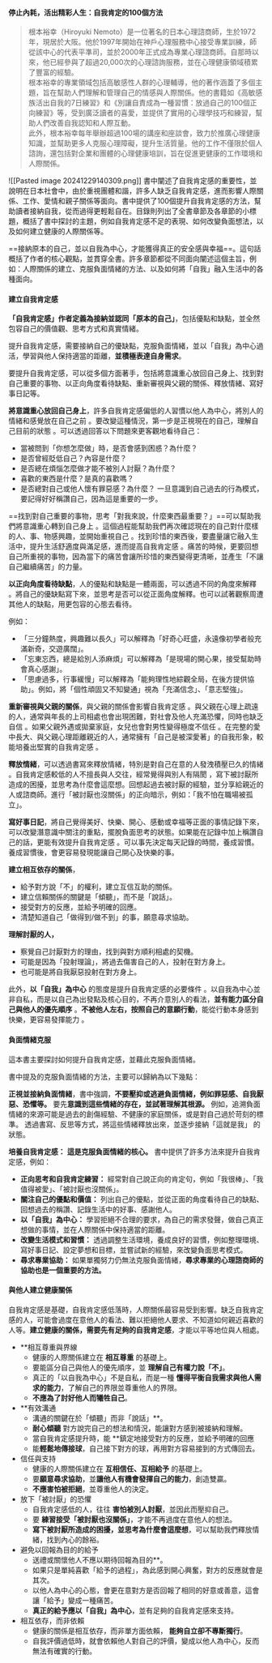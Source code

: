 #### 停止內耗，活出精彩人生：自我肯定的100個方法

> 根本裕幸（Hiroyuki Nemoto）是一位著名的日本心理諮商師，生於1972年，現居於大阪。他於1997年開始在神戶心理服務中心接受專業訓練，師從該中心的代表平準司，並於2000年正式成為專業心理諮商師。自那時以來，他已經參與了超過20,000次的心理諮詢服務，並在心理健康領域積累了豐富的經驗。  
> 根本裕幸的專業領域包括高敏感性人群的心理輔導，他的著作涵蓋了多個主題，旨在幫助人們理解和管理自己的情感與人際關係。他的書籍如《高敏感族活出自我的7日練習》和《別讓自責成為一種習慣：放過自己的100個正向練習》等，受到廣泛讀者的喜愛，並提供了實用的心理學技巧和練習，幫助人們改善自我認知和人際互動。  
> 此外，根本裕幸每年舉辦超過100場的講座和座談會，致力於推廣心理健康知識，並幫助更多人克服心理障礙，提升生活質量。他的工作不僅限於個人諮詢，還包括對企業和團體的心理健康培訓，旨在促進更健康的工作環境和人際關係。

![[Pasted image 20241229140309.png]]
書中闡述了自我肯定感的重要性，並說明在日本社會中，由於重視團體和諧，許多人缺乏自我肯定感，進而影響人際關係、工作、愛情和親子關係等面向。書中提供了100個提升自我肯定感的方法，幫助讀者接納自我，從而過得更輕鬆自在。目錄則列出了全書章節及各章節的小標題，概括了書中探討的主題，例如自我肯定感不足的表現、如何改變負面想法，以及如何建立健康的人際關係等。

==接納原本的自己，並以自我為中心，才能獲得真正的安全感與幸福==。這句話概括了作者的核心觀點，並貫穿全書。許多章節都從不同面向闡述這個主旨，例如：人際關係的建立、克服負面情緒的方法、以及如何將「自我」融入生活中的各種面向。

#### 建立自我肯定感

**「自我肯定感」作者定義為接納並認同「原本的自己」**，包括優點和缺點，並全然包容自己的價值觀、思考方式和真實情緒。

提升自我肯定感，需要接納自己的優缺點，克服負面情緒，並以「自我」為中心過活，學習與他人保持適當的距離，**並積極表達自身需求**。

要提升自我肯定感，可以從多個方面著手，包括將意識重心放回自己身上、找到對自己重要的事物、以正向角度看待缺點、重新審視與父親的關係、釋放情緒、寫好事日記等。

**將意識重心放回自己身上**，許多自我肯定感偏低的人習慣以他人為中心，將別人的情緒和感覺放在自己之前 。要改變這種情況，第一步是正視現在的自己，理解自己目前的狀態 。可以透過回答以下問題來更客觀地看待自己：

- 當被問到「你想怎麼做」時，是否會感到困惑？為什麼？
- 是否曾經貶低自己？內容是什麼？
- 是否總在煩惱怎麼做才能不被別人討厭？為什麼？
- 喜歡的東西是什麼？是真的喜歡嗎？
- 是否總對自己或他人懷有罪惡感？為什麼？ 一旦意識到自己過去的行為模式，要記得好好稱讚自己，因為這是重要的一步。

==找到對自己重要的事物，思考「對我來說，什麼東西最重要？」==可以幫助我們將意識重心轉到自己身上 。這個過程能幫助我們再次確認現在的自己對什麼樣的人、事、物感興趣，並開始重視自己 。找到珍惜的東西後，要盡量讓它融入生活中，提升生活舒適度與滿足感，進而提高自我肯定感 。痛苦的時候，更要回想自己所重視的事物，因為當下的痛苦會讓所珍惜的東西變得更清晰，並產生「不讓自己繼續痛苦」的力量。

**以正向角度看待缺點**，人的優點和缺點是一體兩面，可以透過不同的角度來解釋 。將自己的優缺點寫下來，並思考是否可以從正面角度解釋。也可以試著觀察周遭其他人的缺點，用更包容的心態去看待。

例如：

- 「三分鐘熱度，興趣難以長久」可以解釋為「好奇心旺盛，永遠像初學者般充滿新奇，交遊廣闊」。
- 「忘東忘西，總是給別人添麻煩」可以解釋為「是現場的開心果，接受幫助時會真心感謝」。
- 「思慮過多，行事緩慢」可以解釋為「能夠理性地綜觀全局，在後方提供協助」。例如，將「個性頑固又不知變通」視為「充滿信念」、「意志堅強」。

**重新審視與父親的關係**，與父親的關係會影響自我肯定感 。與父親在心理上疏遠的人，通常與年長的上司相處也會出現困難，對社會及他人充滿恐懼，同時也缺乏自信 。如果父親外遇或拋棄家庭，女兒也會對男性變得極度不信任 。在完整的愛中長大、與父親心理距離親近的人，通常擁有「自己是被深愛著」的自我形象，較能培養出堅實的自我肯定感 。

**釋放情緒**，可以透過書寫來釋放情緒，特別是對自己在意的人發洩積壓已久的情緒 。自我肯定感較低的人不擅長與人交往，經常覺得與別人有隔閡 ，寫下被討厭所造成的困擾，並思考為什麼會這麼想。回想起過去被討厭的經驗，並分享給親近的人或諮商師。進行「被討厭也沒關係」的正向暗示，例如：「我不怕在職場被孤立」。

**寫好事日記**，將自己覺得美好、快樂、開心、感動或幸福等正面的事情記錄下來，可以改變潛意識中關注的重點，擺脫負面思考的狀態。如果能在記錄中加上稱讚自己的話，更能有效提升自我肯定感 。可以事先決定每天記錄的時間，養成習慣。養成習慣後，會更容易發現能讓自己開心及快樂的事。

**建立相互依存的關係**，

- 給予對方說「不」的權利，建立互信互助的關係。
- 建立信賴關係的關鍵是「傾聽」，而不是「說話」。
- 接受對方的反應，並給予明確的回應。
- 清楚知道自己「做得到/做不到」的事，願意尋求協助。

**理解討厭的人，**

- 察覺自己討厭對方的理由，找到與對方順利相處的契機。
- 可能是因為「投射理論」，將過去傷害自己的人，投射在對方身上。
- 也可能是將自我厭惡投射在對方身上。

此外，**以「自我」為中心** 的態度是提升自我肯定感的必要條件 。以自我為中心並非自私，而是以自己為出發點及核心目的，不再介意別人的看法，**並有能力區分自己與他人的優先順序** 。**不被他人左右，按照自己的意願行動**，能從行動本身感到快樂，更容易發揮能力 。

#### 負面情緒克服

這本書主要探討如何提升自我肯定感，並藉此克服負面情緒。

書中提及的克服負面情緒的方法，主要可以歸納為以下幾點：

**正視並接納負面情緒**，書中強調，**不要壓抑或逃避負面情緒，例如罪惡感、自我厭惡、恐懼等。** 要先**意識到這些情緒的存在，並試著理解其根源。** 例如，追溯負面情緒的來源可能是過去的創傷經驗、不健康的家庭關係，或是對自己過於苛刻的標準。 透過書寫、反思等方式，將這些情緒釋放出來，並逐步接納「這就是我」 的狀態。

**培養自我肯定感：** **這是克服負面情緒的核心。** 書中提供了許多方法來提升自我肯定感，例如：

- **正向思考和自我肯定練習：** 經常對自己說正向的肯定句，例如「我很棒」、「我值得被愛」、「被討厭也沒關係」。
- **關注自己的優點和價值：** 列出自己的優點，並從正面的角度看待自己的缺點、回想過去的稱讚、記錄生活中的好事、感謝他人。
- **以「自我」為中心：** 學習拒絕不合理的要求，為自己的需求發聲，做自己真正想做的事情，並在人際關係中保持適當的距離。
- **改變生活模式和習慣：** 透過調整生活環境，養成良好的習慣，例如整理環境、寫好事日記、設定夢想和目標，並嘗試新的經驗，來改變負面思考模式。
- **尋求專業協助：** 如果單獨努力仍無法克服負面情緒，**尋求專業的心理諮商師的協助也是一個重要的方法。**

#### **與他人建立健康關係**

自我肯定感是基礎，自我肯定感低落時，人際關係最容易受到影響。缺乏自我肯定感的人，可能會過度在意他人的看法、難以拒絕他人要求、不知道如何親近喜歡的人等。**建立健康的關係，需要先有足夠的自我肯定感**，才能以平等地位與人相處。

- **相互尊重與界線  
	- 健康的人際關係建立在 **相互尊重** 的基礎上。  
    - 要能區分自己與他人的優先順序，並 **理解自己有權力說「不」**。  
    - 真正的「以自我為中心」不是自私，而是一種 **懂得平衡自我需求與他人需求的能力**，了解自己的界限並尊重他人的界限。  
    - **不應為了討好他人而犧牲自己**。
- **有效溝通  
    - 溝通的關鍵在於「傾聽」而非「說話」**。  
    - **耐心傾聽** 對方說完自己的想法和情況，能讓對方感到被接納和理解。  
    - 當自我肯定感提升時，能 **鎮定地接受對方的反應，並給予明確的回應  
    - 能**輕鬆地傳接球**，自己接下對方的球，再用對方容易接到的方式傳回去。
- 信任與支持  
	- 健康的人際關係建立在 **互相信任、互相給予** 的基礎上。  
    - 要**願意尋求協助**，並**讓他人有機會發揮自己的能力**，創造雙贏。  
    - **不應害怕被拒絕**，並尊重他人的決定。
- 放下「被討厭」的恐懼  
	- 自我肯定感低的人，往往 **害怕被別人討厭**，並因此而壓抑自己。  
    - 要 **練習接受「被討厭也沒關係」**，才能不再過度在意他人的想法。  
    - **寫下被討厭所造成的困擾，並思考為什麼會這麼想**，可以幫助我們釋放情緒，找到內心的餘裕。
- 避免以回報為目的的給予  
    - 送禮或關懷他人不應以期待回報為目的**。  
    - 如果只是單純喜歡「給予的過程」，為此感到開心興奮，對方的反應就會是其次。  
    - 以他人為中心的心態，會更在意對方是否回報了相同的好意或善意，這會讓「給予」變成一種痛苦。  
    - **真正的給予應以「自我」為中心**，並有足夠的自我肯定感來支持。
- 相互依存，而非依賴  
	- 健康的關係是相互依存，而非單方面依賴， **能夠自立卻不專斷獨行**。  
	- 自我評價過低時，就會依賴他人對自己的評價，變成以他人為中心，反而無法有確實的行動。